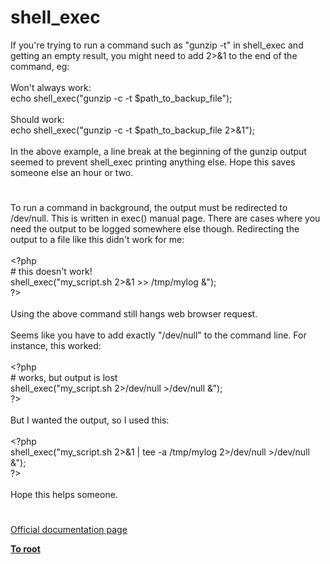 # shell_exec




<div class="phpcode"><span class="html">
If you&apos;re trying to run a command such as &quot;gunzip -t&quot; in shell_exec and getting an empty result, you might need to add 2&gt;&amp;1 to the end of the command, eg:<br><br>Won&apos;t always work:<br>echo shell_exec(&quot;gunzip -c -t $path_to_backup_file&quot;);<br><br>Should work:<br>echo shell_exec(&quot;gunzip -c -t $path_to_backup_file 2&gt;&amp;1&quot;);<br><br>In the above example, a line break at the beginning of the gunzip output seemed to prevent shell_exec printing anything else. Hope this saves someone else an hour or two.</span>
</div>
  

#


<div class="phpcode"><span class="html">
To run a command in background, the output must be redirected to /dev/null. This is written in exec() manual page. There are cases where you need the output to be logged somewhere else though. Redirecting the output to a file like this didn&apos;t work for me:<br><br><span class="default">&lt;?php<br></span><span class="comment"># this doesn&apos;t work!<br></span><span class="default">shell_exec</span><span class="keyword">(</span><span class="string">&quot;my_script.sh 2&gt;&amp;1 &gt;&gt; /tmp/mylog &amp;&quot;</span><span class="keyword">);<br></span><span class="default">?&gt;<br></span><br>Using the above command still hangs web browser request.<br><br>Seems like you have to add exactly &quot;/dev/null&quot; to the command line. For instance, this worked:<br><br><span class="default">&lt;?php<br></span><span class="comment"># works, but output is lost<br></span><span class="default">shell_exec</span><span class="keyword">(</span><span class="string">&quot;my_script.sh 2&gt;/dev/null &gt;/dev/null &amp;&quot;</span><span class="keyword">);<br></span><span class="default">?&gt;<br></span><br>But I wanted the output, so I used this:<br><br><span class="default">&lt;?php<br>shell_exec</span><span class="keyword">(</span><span class="string">&quot;my_script.sh 2&gt;&amp;1 | tee -a /tmp/mylog 2&gt;/dev/null &gt;/dev/null &amp;&quot;</span><span class="keyword">);<br></span><span class="default">?&gt;<br></span><br>Hope this helps someone.</span>
</div>
  

#

[Official documentation page](https://www.php.net/manual/en/function.shell-exec.php)

**[To root](/README.md)**